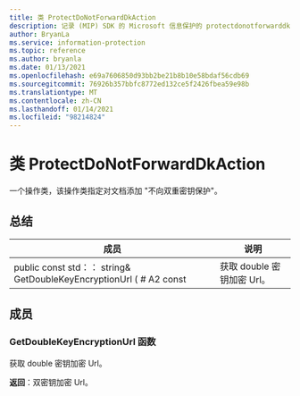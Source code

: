```yaml
---
title: 类 ProtectDoNotForwardDkAction
description: 记录 (MIP) SDK 的 Microsoft 信息保护的 protectdonotforwarddkaction：：未定义的类。
author: BryanLa
ms.service: information-protection
ms.topic: reference
ms.author: bryanla
ms.date: 01/13/2021
ms.openlocfilehash: e69a7606850d93bb2be21b8b10e58bdaf56cdb69
ms.sourcegitcommit: 76926b357bbfc8772ed132ce5f2426fbea59e98b
ms.translationtype: MT
ms.contentlocale: zh-CN
ms.lasthandoff: 01/14/2021
ms.locfileid: "98214824"
---
```

# <a name="class-protectdonotforwarddkaction"></a>类 ProtectDoNotForwardDkAction 
一个操作类，该操作类指定对文档添加 "不向双重密钥保护"。
  
## <a name="summary"></a>总结
 成员                        | 说明                                
--------------------------------|---------------------------------------------
public const std：： string& GetDoubleKeyEncryptionUrl ( # A2 const  |  获取 double 密钥加密 Url。
  
## <a name="members"></a>成员
  
### <a name="getdoublekeyencryptionurl-function"></a>GetDoubleKeyEncryptionUrl 函数
获取 double 密钥加密 Url。

  
**返回**：双密钥加密 Url。